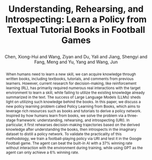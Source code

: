 ---
layout: pub
type: inproceedings
key: highie
title: >
    Understanding, Rehearsing, and Introspecting: Learn a Policy from Textual Tutorial Books in Football Games
author: Chen, Xiong-Hui and Wang, Ziyan and Du, Yali and Jiang, Shengyi and Fang, Meng and Yu, Yang and Wang, Jun

abbr: NeurIPS'24
equalauthor: Chen, Xiong-Hui and Wang, Ziyan
booktitle: The Thirty-Eight Annual Conference on Neural Information Processing Systems (NeruIPS)
year: 2024
selected: true
award: Oral
priority: 1
website: https://plfb-football.github.io/
abstract: >
    When humans need to learn a new skill, we can acquire knowledge through written books, including textbooks, tutorials, and comments from previous learners. However, current research for decision-making, like reinforcement learning (RL), has primarily required numerous real interactions with the target environment to learn a skill, while failing to utilize the existing knowledge already summarized in the text. The success of Large Language Models (LLMs) sheds light on utilizing such knowledge behind the books. In this paper, we discuss a new policy learning problem called Policy Learning from Books, which aims to leverage rich resources such as books and tutorials to derive a policy network. Inspired by how humans learn from books, we solve the problem via a three-stage framework: understanding, rehearsing, and introspecting (URI). In particular, it first rehearses decision-making trajectories based on the derived knowledge after understanding the books, then introspects in the imaginary dataset to distill a policy network. To validate the practicality of this methodology, we train a football-playing policy via URI and test it in the Google Football game. The agent can beat the built-in AI with a 37% winning rate without interaction with the environment during training, while using GPT as the agent can only achieve a 6% winning rate.
bibtex: >
    @inproceedings{chen2024plfb,
        title={Understanding, Rehearsing, and Introspecting: Learn a Policy from Textual Tutorial Books in Football Games},
        author={Chen, Xiong-Hui and Wang, Ziyan and Du, Yali and Jiang, Shengyi and Fang, Meng and Yu, Yang and Wang, Jun},
        journal={The Thirty-Eight Annual Conference on Neural Information Processing Systems (NeruIPS)},
        year={2024}
    }
---